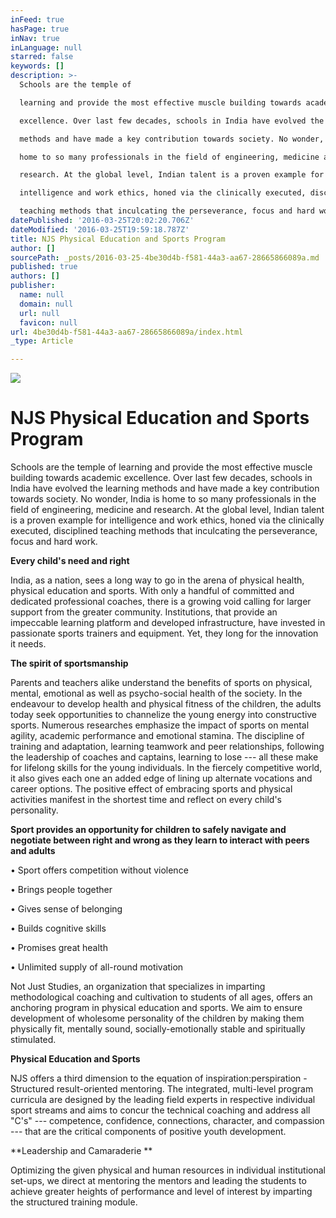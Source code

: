 ```yaml
---
inFeed: true
hasPage: true
inNav: true
inLanguage: null
starred: false
keywords: []
description: >-
  Schools are the temple of

  learning and provide the most effective muscle building towards academic

  excellence. Over last few decades, schools in India have evolved the learning

  methods and have made a key contribution towards society. No wonder, India is

  home to so many professionals in the field of engineering, medicine and

  research. At the global level, Indian talent is a proven example for

  intelligence and work ethics, honed via the clinically executed, disciplined

  teaching methods that inculcating the perseverance, focus and hard work.
datePublished: '2016-03-25T20:02:20.706Z'
dateModified: '2016-03-25T19:59:18.787Z'
title: NJS Physical Education and Sports Program
author: []
sourcePath: _posts/2016-03-25-4be30d4b-f581-44a3-aa67-28665866089a.md
published: true
authors: []
publisher:
  name: null
  domain: null
  url: null
  favicon: null
url: 4be30d4b-f581-44a3-aa67-28665866089a/index.html
_type: Article

---
```

![](https://the-grid-user-content.s3-us-west-2.amazonaws.com/2409cefc-cc0d-4b38-9df2-9ea4ff0772b5.jpg)

# NJS Physical Education and Sports Program

Schools are the temple of
learning and provide the most effective muscle building towards academic
excellence. Over last few decades, schools in India have evolved the learning
methods and have made a key contribution towards society. No wonder, India is
home to so many professionals in the field of engineering, medicine and
research. At the global level, Indian talent is a proven example for
intelligence and work ethics, honed via the clinically executed, disciplined
teaching methods that inculcating the perseverance, focus and hard work.

**Every child's need and right**

India, as a nation, sees a long
way to go in the arena of physical health, physical education and sports. With
only a handful of committed and dedicated professional coaches, there is a growing
void calling for larger support from the greater community. Institutions, that
provide an impeccable learning platform and developed infrastructure, have
invested in passionate sports trainers and equipment. Yet, they long for the
innovation it needs. 

**The spirit of sportsmanship**

Parents and teachers alike
understand the benefits of sports on physical, mental, emotional as well as
psycho-social health of the society. In the endeavour to develop health and
physical fitness of the children, the adults today seek opportunities to
channelize the young energy into constructive sports. Numerous researches
emphasize the impact of sports on mental agility, academic performance and
emotional stamina. The discipline of training and adaptation, learning teamwork
and peer relationships, following the leadership of coaches and captains,
learning to lose --- all these make for lifelong skills for the young
individuals. In the fiercely competitive world, it also gives each one an added
edge of lining up alternate vocations and career options. The positive effect
of embracing sports and physical activities manifest in the shortest time and
reflect on every child's personality.

**Sport provides an opportunity
for children to safely navigate and negotiate between right and wrong as they
learn to interact with peers and adults**

• Sport offers competition without violence

• Brings people together

• Gives sense of belonging

• Builds cognitive skills

• Promises great health

• Unlimited supply of all-round motivation

Not Just Studies, an organization
that specializes in imparting methodological coaching and cultivation to
students of all ages, offers an anchoring program in physical education and
sports. We aim to ensure development of wholesome personality of the children
by making them physically fit, mentally sound, socially-emotionally stable and
spiritually stimulated. 

**Physical Education and Sports**

NJS offers a third dimension to
the equation of inspiration:perspiration - Structured result-oriented mentoring.
The integrated, multi-level program curricula are designed by the leading field
experts in respective individual sport streams and aims to concur the technical
coaching and address all "C's" --- competence, confidence, connections,
character, and compassion --- that are the critical components of positive youth
development. 

**Leadership and Camaraderie **

Optimizing the given physical and
human resources in individual institutional set-ups, we direct at mentoring the
mentors and leading the students to achieve greater heights of performance and
level of interest by imparting the structured training module.